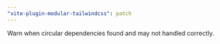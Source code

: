 ```yaml
---
"vite-plugin-modular-tailwindcss": patch
---
```


Warn when circular dependencies found and may not handled correctly.
